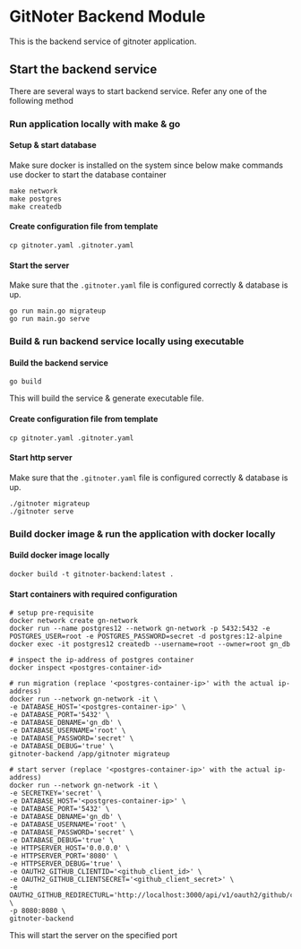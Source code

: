 # GitNoter Backend Module
This is the backend service of gitnoter application.

## Start the backend service
There are several ways to start backend service. Refer any one of the following method
### Run application locally with make & go
#### Setup & start database
Make sure docker is installed on the system since below make commands use docker to start the database container
```shell
make network
make postgres
make createdb
```

#### Create configuration file from template
```shell
cp gitnoter.yaml .gitnoter.yaml
```

#### Start the server
Make sure that the `.gitnoter.yaml` file is configured correctly & database is up.
```shell
go run main.go migrateup
go run main.go serve
```

### Build & run backend service locally using executable
#### Build the backend service
```shell
go build
```
This will build the service & generate executable file.

#### Create configuration file from template
```shell
cp gitnoter.yaml .gitnoter.yaml
```

#### Start http server
Make sure that the `.gitnoter.yaml` file is configured correctly & database is up.
```shell
./gitnoter migrateup
./gitnoter serve
```

### Build docker image & run the application with docker locally

#### Build docker image locally
```shell
docker build -t gitnoter-backend:latest .
```

#### Start containers with required configuration
```shell
# setup pre-requisite
docker network create gn-network
docker run --name postgres12 --network gn-network -p 5432:5432 -e POSTGRES_USER=root -e POSTGRES_PASSWORD=secret -d postgres:12-alpine
docker exec -it postgres12 createdb --username=root --owner=root gn_db

# inspect the ip-address of postgres container
docker inspect <postgres-container-id>

# run migration (replace '<postgres-container-ip>' with the actual ip-address)
docker run --network gn-network -it \
-e DATABASE_HOST='<postgres-container-ip>' \
-e DATABASE_PORT='5432' \
-e DATABASE_DBNAME='gn_db' \
-e DATABASE_USERNAME='root' \
-e DATABASE_PASSWORD='secret' \
-e DATABASE_DEBUG='true' \
gitnoter-backend /app/gitnoter migrateup

# start server (replace '<postgres-container-ip>' with the actual ip-address)
docker run --network gn-network -it \
-e SECRETKEY='secret' \
-e DATABASE_HOST='<postgres-container-ip>' \
-e DATABASE_PORT='5432' \
-e DATABASE_DBNAME='gn_db' \
-e DATABASE_USERNAME='root' \
-e DATABASE_PASSWORD='secret' \
-e DATABASE_DEBUG='true' \
-e HTTPSERVER_HOST='0.0.0.0' \
-e HTTPSERVER_PORT='8080' \
-e HTTPSERVER_DEBUG='true' \
-e OAUTH2_GITHUB_CLIENTID='<github_client_id>' \
-e OAUTH2_GITHUB_CLIENTSECRET='<github_client_secret>' \
-e OAUTH2_GITHUB_REDIRECTURL='http://localhost:3000/api/v1/oauth2/github/callback' \
-p 8080:8080 \
gitnoter-backend
```

This will start the server on the specified port
